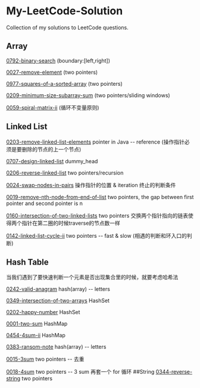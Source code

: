 # My-LeetCode-Solution
Collection of my solutions to LeetCode questions.
## Array
[0792-binary-search](https://github.com/LinlinDaDee/My-LeetCode-Solution/tree/main/0792-binary-search) (boundary:[left,right])

[0027-remove-element](https://github.com/LinlinDaDee/My-LeetCode-Solution/tree/main/0027-remove-element) (two pointers)

[0977-squares-of-a-sorted-array](https://github.com/LinlinDaDee/My-LeetCode-Solution/tree/main/0977-squares-of-a-sorted-array) (two pointers)

[0209-minimum-size-subarray-sum](https://github.com/LinlinDaDee/My-LeetCode-Solution/tree/main/0209-minimum-size-subarray-sum) (two pointers/sliding windows)

[0059-spiral-matrix-ii](https://github.com/LinlinDaDee/My-LeetCode-Solution/tree/main/0059-spiral-matrix-ii) (循环不变量原则)
## Linked List
[0203-remove-linked-list-elements](https://github.com/LinlinDaDee/My-LeetCode-Solution/tree/main/0203-remove-linked-list-elements) pointer in Java -- reference (操作指针必须是要删除的节点的上一个节点)

[0707-design-linked-list](https://github.com/LinlinDaDee/My-LeetCode-Solution/tree/main/0707-design-linked-list) dummy_head

[0206-reverse-linked-list](https://github.com/LinlinDaDee/My-LeetCode-Solution/tree/main/0206-reverse-linked-list) two pointers/recursion 
 
[0024-swap-nodes-in-pairs](https://github.com/LinlinDaDee/My-LeetCode-Solution/tree/main/0024-swap-nodes-in-pairs) 操作指针的位置 & iteration 终止的判断条件

[0019-remove-nth-node-from-end-of-list](https://github.com/LinlinDaDee/My-LeetCode-Solution/tree/main/0019-remove-nth-node-from-end-of-list) two pointers, the gap between first pointer and second pointer is n

[0160-intersection-of-two-linked-lists](https://github.com/LinlinDaDee/My-LeetCode-Solution/tree/main/0160-intersection-of-two-linked-lists) two pointers 交换两个指针指向的链表使得两个指针在第二圈的时候traverse的节点数一样

[0142-linked-list-cycle-ii](https://github.com/LinlinDaDee/My-LeetCode-Solution/tree/main/0142-linked-list-cycle-ii) two pointers -- fast & slow (相遇的判断和环入口的判断)
## Hash Table
当我们遇到了要快速判断一个元素是否出现集合里的时候，就要考虑哈希法

[0242-valid-anagram](https://github.com/LinlinDaDee/My-LeetCode-Solution/tree/main/0242-valid-anagram) hash(array) -- letters

[0349-intersection-of-two-arrays](https://github.com/LinlinDaDee/My-LeetCode-Solution/tree/main/0349-intersection-of-two-arrays) HashSet

[0202-happy-number](https://github.com/LinlinDaDee/My-LeetCode-Solution/tree/main/0202-happy-number) HashSet

[0001-two-sum](https://github.com/LinlinDaDee/My-LeetCode-Solution/tree/main/0001-two-sum) HashMap

[0454-4sum-ii](https://github.com/LinlinDaDee/My-LeetCode-Solution/tree/main/0454-4sum-ii) HashMap

[0383-ransom-note](https://github.com/LinlinDaDee/My-LeetCode-Solution/tree/main/0383-ransom-note) hash(array) -- letters

[0015-3sum](https://github.com/LinlinDaDee/My-LeetCode-Solution/tree/main/0015-3sum) two pointers -- 去重

[0018-4sum](https://github.com/LinlinDaDee/My-LeetCode-Solution/tree/main/0018-4sum) two pointers -- 3 sum 再套一个 for 循环
##String
[0344-reverse-string](https://github.com/LinlinDaDee/My-LeetCode-Solution/tree/main/0344-reverse-string) two pointers
